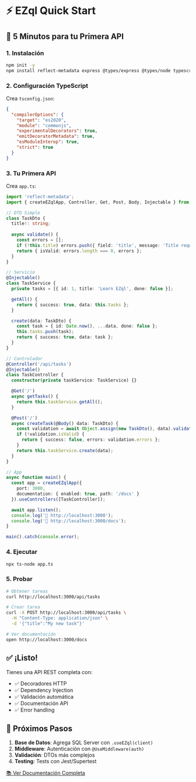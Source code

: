 # ⚡ EZql Quick Start

## 🚀 5 Minutos para tu Primera API

### 1. Instalación

```bash
npm init -y
npm install reflect-metadata express @types/express @types/node typescript ts-node
```

### 2. Configuración TypeScript

Crea `tsconfig.json`:

```json
{
  "compilerOptions": {
    "target": "es2020",
    "module": "commonjs",
    "experimentalDecorators": true,
    "emitDecoratorMetadata": true,
    "esModuleInterop": true,
    "strict": true
  }
}
```

### 3. Tu Primera API

Crea `app.ts`:

```typescript
import 'reflect-metadata';
import { createEZqlApp, Controller, Get, Post, Body, Injectable } from './scr/web';

// DTO Simple
class TaskDto {
  title!: string;
  
  async validate() {
    const errors = [];
    if (!this.title) errors.push({ field: 'title', message: 'Title required' });
    return { isValid: errors.length === 0, errors };
  }
}

// Servicio
@Injectable()
class TaskService {
  private tasks = [{ id: 1, title: 'Learn EZql', done: false }];

  getAll() {
    return { success: true, data: this.tasks };
  }

  create(data: TaskDto) {
    const task = { id: Date.now(), ...data, done: false };
    this.tasks.push(task);
    return { success: true, data: task };
  }
}

// Controlador
@Controller('/api/tasks')
@Injectable()
class TaskController {
  constructor(private taskService: TaskService) {}

  @Get('/')
  async getTasks() {
    return this.taskService.getAll();
  }

  @Post('/')
  async createTask(@Body() data: TaskDto) {
    const validation = await Object.assign(new TaskDto(), data).validate();
    if (!validation.isValid) {
      return { success: false, errors: validation.errors };
    }
    return this.taskService.create(data);
  }
}

// App
async function main() {
  const app = createEZqlApp({
    port: 3000,
    documentation: { enabled: true, path: '/docs' }
  }).useControllers([TaskController]);

  await app.listen();
  console.log('🚀 http://localhost:3000');
  console.log('📖 http://localhost:3000/docs');
}

main().catch(console.error);
```

### 4. Ejecutar

```bash
npx ts-node app.ts
```

### 5. Probar

```bash
# Obtener tareas
curl http://localhost:3000/api/tasks

# Crear tarea
curl -X POST http://localhost:3000/api/tasks \
  -H "Content-Type: application/json" \
  -d '{"title":"My new task"}'

# Ver documentación
open http://localhost:3000/docs
```

## ✅ ¡Listo!

Tienes una API REST completa con:
- ✅ Decoradores HTTP
- ✅ Dependency Injection  
- ✅ Validación automática
- ✅ Documentación API
- ✅ Error handling

## 🎯 Próximos Pasos

1. **Base de Datos**: Agrega SQL Server con `.useEZql(client)`
2. **Middleware**: Autenticación con `@UseMiddleware(auth)`
3. **Validación**: DTOs más complejos
4. **Testing**: Tests con Jest/Supertest

[📚 Ver Documentación Completa](./DOCS.md)
